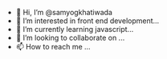 - 👋 Hi, I’m @samyogkhatiwada
- 👀 I’m interested in front end development...
- 🌱 I’m currently learning javascript...
- 💞️ I’m looking to collaborate on ...
- 📫 How to reach me ...

<!---
samyogkhatiwada/samyogkhatiwada is a ✨ special ✨ repository because its `README.md` (this file) appears on your GitHub profile.
You can click the Preview link to take a look at your changes.
--->
